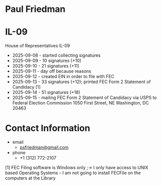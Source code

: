 # Paul Friedman

# IL-09
House of Representatives IL-09

* 2025-09-08 - started collecting signatures
* 2025-09-09 - 10 signatures (+10)
* 2025-09-10 - 21 signatures (+11)
* 2025-09-11 - day off because reasons
* 2025-09-12 - created EIN in order to file with FEC
* 2025-09-13 - 33 signatures (+12); printed FEC Form 2 Statement of Candidacy [1]
* 2025-09-14 - 51 signatures (+18)
* 2025-09-15 - mailing FEC Form 2 Statement of Candidacy via USPS to Federal Election Commission 1050 First Street, NE Washington, DC 20463

# Contact Information

* email
  * psfriedman@gmail.com
* phone
  * +1 (312) 772-2107


[1] FEC Filing software is Windows only ;-> I only have access to UNIX based Operating Systems - I am not going to install FECFile on the computers at the Library
